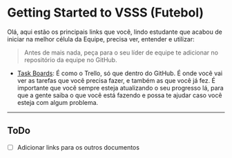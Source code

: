 # Getting Started to VSSS (Futebol)

Olá, aqui estão os principais links que você, lindo estudante que acabou de iniciar na melhor célula da Equipe, precisa ver, entender e utilizar:

> Antes de mais nada, peça para o seu líder de equipe te adicionar no repositório da equipe no GitHub. 

- [Task Boards](https://github.com/orgs/Equipe-Botcem/projects/3/views/4): É como o Trello, só que dentro do GitHub. É onde você vai ver as tarefas que você precisa fazer, e também as que você já fez. É importante que você sempre esteja atualizando o seu progresso lá, para que a gente saiba o que você está fazendo e possa te ajudar caso você esteja com algum problema.

---

## ToDo
- [ ] Adicionar links para os outros documentos
